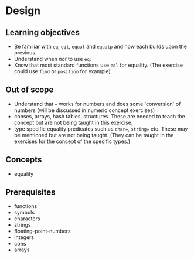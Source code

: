# Design

## Learning objectives

- Be familiar with `eq`, `eql`, `equal` and `equalp` and how each builds upon the previous.
- Understand when _not_ to use `eq`.
- Know that most standard functions use `eql` for equality. (The exercise could use `find` or `position` for example).

## Out of scope

- Understand that `=` works for numbers and does some 'conversion' of numbers (will be discussed in numeric concept exercises)
- conses, arrays, hash tables, structures. These are needed to teach the concept but are not being taught in this exercise.
- type specific equality predicates such as `char=`, `string=` etc. These may be mentioned but are not being taught. (They can be taught in the exercises for the concept of the specific types.)

## Concepts

- equality

## Prerequisites

- functions
- symbols
- characters
- strings
- floating-point-numbers
- integers
- cons
- arrays
